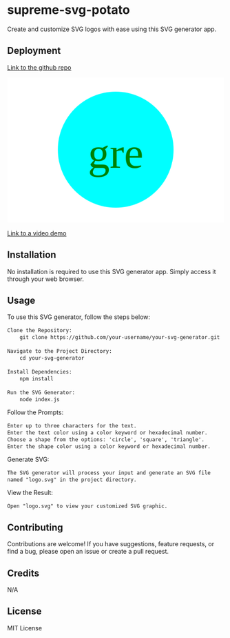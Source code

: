 # supreme-svg-potato
Create and customize SVG logos with ease using this SVG generator app.


## Deployment
[Link to the github repo](https://github.com/RonaldMartin02/supreme-svg-potato)

![Image of my example svg](./logo.svg)

[Link to a video demo](https://drive.google.com/file/d/1kouBBFwtaef3eqnLfd2CJW_X0NmMMTka/view)

## Installation
No installation is required to use this SVG generator app. Simply access it through your web browser.

## Usage
To use this SVG generator, follow the steps below:
    
    Clone the Repository:
        git clone https://github.com/your-username/your-svg-generator.git
    
    Navigate to the Project Directory:
        cd your-svg-generator
    
    Install Dependencies:
        npm install
    
    Run the SVG Generator:
        node index.js
Follow the Prompts:

    Enter up to three characters for the text.
    Enter the text color using a color keyword or hexadecimal number.
    Choose a shape from the options: 'circle', 'square', 'triangle'.
    Enter the shape color using a color keyword or hexadecimal number.

Generate SVG:

    The SVG generator will process your input and generate an SVG file named "logo.svg" in the project directory.

View the Result:

    Open "logo.svg" to view your customized SVG graphic.

## Contributing
Contributions are welcome! If you have suggestions, feature requests, or find a bug, please open an issue or create a pull request.

## Credits

N/A

## License

MIT License
